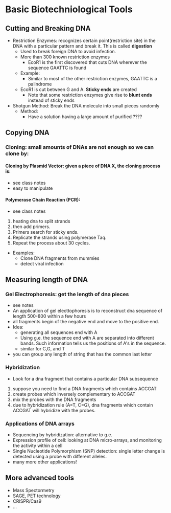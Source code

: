 # Basic Biotechniological Tools
## Cutting and Breaking DNA
* Restriction Enzymes:  recognizes certain point(restriction site) in the DNA with a particular pattern and break it. This is called **digestion**
    * Used to break foreign DNA to avoid infection.
    * More than 300 known restriction enzymes
        * EcoR1 is the first discovered that cuts DNA wherever the sequence GAATTC is found
    * Example:
        * Similar to most of the other restriction enzymes, GAATTC is a palindrome
    * EcoR1 is cut between G and A. **Sticky ends** are created
        * Note that some restriction enzymes give rise to **blunt ends** instead of sticky ends
* Shotgun Method: Break the DNA molecule into small pieces randomly
    * Method:
        * Have a solution having a large amount of purified ????      
## Copying DNA
### Cloning: small amounts of DNAs are not enough so we can clone by:
#### Cloning by Plasmid Vector: given a piece of DNA X, the cloning process is:
* see class notes
* easy to manipulate
#### Polymerase Chain Reaction (PCR): 
* see class notes
1. heating dna to split strands
2. then add primers. 
3. Primers search for sticky ends. 
4. Replicate the strands using polymerase Taq. 
5. Repeat the process about 30 cycles.
* Examples:
    * Clone DNA fragments from mummies
    * detect viral infection

## Measuring length of DNA
### Gel Electrophoresis: get the length of dna pieces
* see notes
* An application of gel electtophoresis is to reconstruct dna sequence of length 500-800 within a few hours
* all fragments begin of the negative end and move to the positive end.
* Idea:
    * generating all sequences end with A
    * Using g.e. the sequence end with A are separated into different bands. Such information tells us the positions of A's in the sequence.
    * similar for C,G, and T
* you can group any length of string that has the common last letter

### Hybridization
* Look for a dna fragment that contains a particular DNA subsequence
1. suppose you need to find a DNA fragments which contains ACCGAT
2. create probes which inversely complementary to ACCGAT
3. mix the probes with the DNA fragments
4. due to hybridization rule (A=T, C=G), dna fragments which contain ACCGAT will hybridize with the probes.

### Applications of DNA arrays
* Sequencing by hybridization: alternative to g.e.
* Expression profile of cell: looking at DNA micro-arrays, and monitoring the activity within a cell
* Single Nucleotide Polymorphism (SNP) detection: single letter change is detected using a probe with different alleles.
* many more other applications!

## More advanced tools
* Mass Spectormetry
* SAGE, PET technology
* CRISPR/Cas9
* ...
